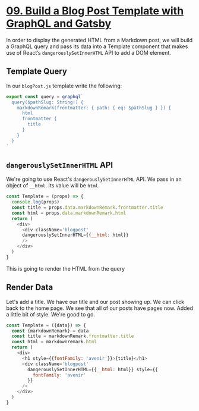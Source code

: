 # [09. Build a Blog Post Template with GraphQL and Gatsby](https://egghead.io/lessons/gatsby-build-a-blog-post-template-with-graphql-and-gatsby)

In order to display the generated HTML from a Markdown post, we will build a GraphQL query and pass its data into a Template component that makes use of React’s `dangerouslySetInnerHTML` API to add a DOM element.

## Template Query

In our `blogPost.js` template write the following:

```js
export const query = graphql`
  query($pathSlug: String!) {
    markdownRemark(frontmatter: { path: { eq: $pathSlug } }) {
      html
      frontmatter {
        title
      }
    }
  }
`
```


## `dangerouslySetInnerHTML` API

We're going to use React's `dangerouslySetInnerHTML` API. We pass in an object of `__html`. Its value will be `html`. 

```js
const Template = (props) => {
  console.log(props)
  const title = props.data.markdownRemark.frontmatter.title
  const html = props.data.markdownRemark.html
  return (
    <div>
      <div className='blogpost'
      dangerouslySetInnerHTML={{__html: html}}
      />
    </div>
  )
}
```

This is going to render the HTML from the query

## Render Data 

Let's add a title. We have our title and our post showing up. We can click back to the home page. We see that all of our posts have pages now. Added a little bit of style. We're good to go.

```js
const Template = ({data}) => {
  const {markdownRemark} = data
  const title = markdownRemark.frontmatter.title
  const html = markdownremark.html
  return (
    <div>
      <h1 style={{fontFamily: 'avenir'}}>{title}</h1>
      <div className='blogpost' 
        dangerouslySetInnerHTML={{__html: html}} style={{
          fontFamily: 'avenir'
        }}
      />
    </div>
  )
}
```